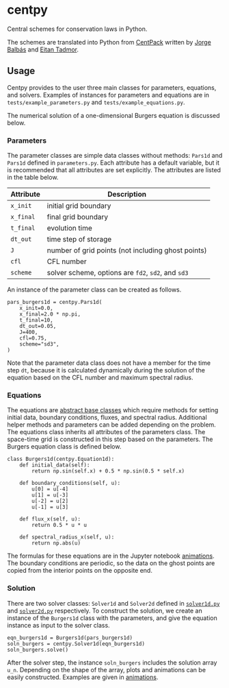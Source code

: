 # centpy
Central schemes for conservation laws in Python.

The schemes are translated into Python from [CentPack](https://home.cscamm.umd.edu/centpack/) written by [Jorge Balbás](http://www.csun.edu/~jb715473/index.htm) and [Eitan Tadmor](https://home.cscamm.umd.edu/people/faculty/tadmor/).

## Usage

Centpy provides to the user three main classes for parameters, equations, and solvers. Examples of instances for parameters and equations are in `tests/example_parameters.py` and `tests/example_equations.py`. 

The numerical solution of a one-dimensional Burgers equation is discussed below.

### Parameters
The parameter classes are simple data classes without methods: `Pars1d` and `Pars1d` defined in `parameters.py`. Each attribute has a default 
variable, but it is recommended that all attributes are set explicitly. The attributes are listed in the table below.

| Attribute | Description | 
| --------- | ----------- |
| `x_init`  | initial grid boundary |
| `x_final` | final grid boundary|
| `t_final` | evolution time |
| `dt_out`  | time step of storage |
| `J`       | number of grid points (not including ghost points) |
| `cfl`     | CFL number |
| `scheme`  | solver scheme, options are `fd2`, `sd2`, and `sd3` |

An instance of the parameter class can be created as follows. 

```
pars_burgers1d = centpy.Pars1d(
    x_init=0.0,
    x_final=2.0 * np.pi,
    t_final=10,
    dt_out=0.05,
    J=400,
    cfl=0.75,
    scheme="sd3",
)
```
Note that the parameter data class does not have a member for the time step `dt`, because it is calculated dynamically during the solution of the equation based on the CFL number and maximum spectral radius. 

### Equations

The equations are [abstract base classes](https://docs.python.org/3/library/abc.html) which require methods for setting initial data, boundary conditions, fluxes, and spectral radius. Additional helper methods and parameters can be added depending on the problem. The equations class inherits all attributes of the parameters class.  The space-time grid is constructed in this step based on the parameters. The Burgers equation class is defined below.

```
class Burgers1d(centpy.Equation1d):
    def initial_data(self):
        return np.sin(self.x) + 0.5 * np.sin(0.5 * self.x)

    def boundary_conditions(self, u):
        u[0] = u[-4]
        u[1] = u[-3]
        u[-2] = u[2]
        u[-1] = u[3]

    def flux_x(self, u):
        return 0.5 * u * u

    def spectral_radius_x(self, u):
        return np.abs(u)
```

The formulas for these equations are in the Jupyter notebook [animations](centpy/tests/animations.ipynb). The boundary conditions are periodic, so the data on the ghost points are copied from the interior points on the opposite end. 

### Solution

There are two solver classes: `Solver1d` and `Solver2d` defined in [`solver1d.py`](solver1d.py) and [`solver2d.py`](solver2d.py) respectively. To construct the solution, we create an instance of the `Burgers1d` class with the parameters, and give the equation instance as input to the solver class. 

```
eqn_burgers1d = Burgers1d(pars_burgers1d)
soln_burgers = centpy.Solver1d(eqn_burgers1d)
soln_burgers.solve()
```

After the solver step, the instance `soln_burgers` includes the solution array `u_n`. Depending on the shape of the array, plots and animations can be easily constructed. Examples are given in [animations](centpy/tests/animations.ipynb).